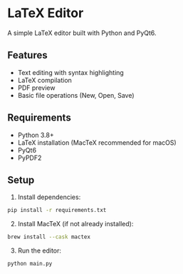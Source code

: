 # LaTeX Editor

A simple LaTeX editor built with Python and PyQt6.

## Features
- Text editing with syntax highlighting
- LaTeX compilation
- PDF preview
- Basic file operations (New, Open, Save)

## Requirements
- Python 3.8+
- LaTeX installation (MacTeX recommended for macOS)
- PyQt6
- PyPDF2

## Setup
1. Install dependencies:
```bash
pip install -r requirements.txt
```

2. Install MacTeX (if not already installed):
```bash
brew install --cask mactex
```

3. Run the editor:
```bash
python main.py
```
